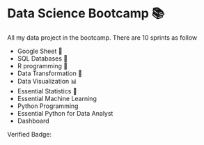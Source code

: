 # Data Science Bootcamp 📚
All my data project in the bootcamp. There are 10 sprints as follow

- Google Sheet 🐑
- SQL Databases 💽
- R programming 🔬
- Data Transformation 🚋
- Data Visualization 📊
- Essential Statistics 🧮
- Essential Machine Learning
- Python Programming
- Essential Python for Data Analyst
- Dashboard

Verified Badge:


